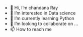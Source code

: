 - 👋 Hi, I’m chandana Ray
- 👀 I’m interested in Data science
- 🌱 I’m currently learning Python
- 💞️ I’m looking to collaborate on ...
- 📫 How to reach me 

